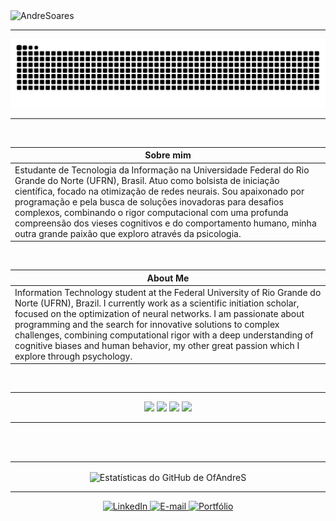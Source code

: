 

<img width="2032" height="496" alt="AndreSoares" src="https://github.com/user-attachments/assets/9b04d8fc-0828-4756-bc82-4d6d99bad27d" />

---

<picture align="center">
  <source media="(prefers-color-scheme: dark)" srcset="https://raw.githubusercontent.com/OfAndreS/OfAndreS/output/github-contribution-grid-snake-dark.svg">
  <source media="(prefers-color-scheme: light)" srcset="https://raw.githubusercontent.com/OfAndreS/OfAndreS/output/github-contribution-grid-snake.svg">
  <img alt="github contribution grid snake animation" src="https://raw.githubusercontent.com/OfAndreS/OfAndreS/output/github-contribution-grid-snake.svg">
</picture>

<br>

---

<br>

|**Sobre mim**|
|-|
| Estudante de Tecnologia da Informação na Universidade Federal do Rio Grande do Norte (UFRN), Brasil. Atuo como bolsista de iniciação científica, focado na otimização de redes neurais. Sou apaixonado por programação e pela busca de soluções inovadoras para desafios complexos, combinando o rigor computacional com uma profunda compreensão dos vieses cognitivos e do comportamento humano, minha outra grande paixão que exploro através da psicologia. |

<br>

|**About Me**|
|-|
| Information Technology student at the Federal University of Rio Grande do Norte (UFRN), Brazil. I currently work as a scientific initiation scholar, focused on the optimization of neural networks. I am passionate about programming and the search for innovative solutions to complex challenges, combining computational rigor with a deep understanding of cognitive biases and human behavior, my other great passion which I explore through psychology. |

<br>

---

<p align="center">
  <img src="https://img.shields.io/badge/Backend-C%20%7C%20C++%20%7C%20JAVA%20%7C%20Python%20%7C%20SQL-28A745?style=for-the-badge&logo=code&logoColor=white" />
  <img src="https://img.shields.io/badge/Ferramentas-Git%20%7C%20MatplotLib%20%7C%20Pandas%20%7C%20Tensorflow-28A745?style=for-the-badge&logo=tensorflow&logoColor=white" />
  <img src="https://img.shields.io/badge/Livros-Design%20Patterns%20%7C%20Clean%20Code-28A745?style=for-the-badge&logo=codereview&logoColor=white" />
  <img src="https://img.shields.io/badge/Forma%C3%A7%C3%A3o-Bacharel%20%7C%20TI%20%7C%20UFRN%20%7C%20IMD-28A745?style=for-the-badge&logo=university&logoColor=white" />
</p>

---

<br>
<br>

---

<p align="center">
  <img height=200 align="center" src="https://github-readme-stats.vercel.app/api?username=OfAndreS&show_icons=true&theme=dark&include_all_commits=true&count_private=true" alt="Estatísticas do GitHub de OfAndreS" />
</p>

---

<p align="center">
  <a href="https://www.linkedin.com/in/seu-perfil-linkedin/" target="_blank">
    <img src="https://img.shields.io/badge/LinkedIn-28A745?style=for-the-badge&logo=linkedin&logoColor=white" alt="LinkedIn" />
  </a>
  <a href="mailto:andre.soares.moreira18@gmail.com">
    <img src="https://img.shields.io/badge/Email-28A745?style=for-the-badge&logo=gmail&logoColor=white" alt="E-mail" />
  </a>
  <a href="https://seu-portfolio.com/" target="_blank">
    <img src="https://img.shields.io/badge/Portfólio-28A745?style=for-the-badge&logo=netlify&logoColor=black" alt="Portfólio" />
  </a>
</p>
